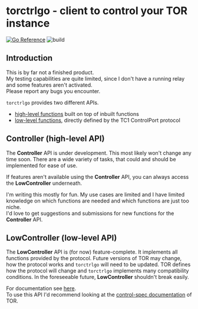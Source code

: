 # torctrlgo - client to control your TOR instance
[![Go Reference](https://pkg.go.dev/badge/github.com/CodeSpoof/torctrlgo.svg)](https://pkg.go.dev/github.com/CodeSpoof/torctrlgo)
![build](https://github.com/CodeSpoof/torctrlgo/actions/workflows/go.yml/badge.svg)

## Introduction

This is by far not a finished product.  
My testing capabilities are quite limited, since I don't have a running relay and some features aren't activated.  
Please report any bugs you encounter.

`torctrlgo` provides two different APIs.
- [high-level functions](#controller-high-level-api) built on top of inbuilt functions
- [low-level functions](#lowcontroller-low-level-api), directly defined by the TC1 ControlPort protocol

## Controller (high-level API)

The **Controller** API is under development.
This most likely won't change any time soon.
There are a wide variety of tasks, that could and should be implemented for ease of use.

If features aren't available using the **Controller** API, you can always access the **LowController** underneath.

I'm writing this mostly for fun. My use cases are limited and I have limited knowledge on which functions are needed and which functions are just too niche.  
I'd love to get suggestions and submissions for new functions for the **Controller** API.

## LowController (low-level API)

The **LowController** API is (for now) feature-complete.
It implements all functions provided by the protocol.
Future versions of TOR may change, how the protocol works and `torctrlgo` will need to be updated.
TOR defines how the protocol will change and `torctrlgo` implements many compatibility conditions.
In the foreseeable future, **LowController** shouldn't break easily.

For documentation see [here](https://pkg.go.dev/github.com/CodeSpoof/torctrlgo#LowController).  
To use this API I'd recommend looking at the [control-spec documentation](https://spec.torproject.org/control-spec/index.html) of TOR.